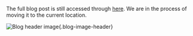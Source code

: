 The full blog post is still accessed through [here](https://www.1onepsilon.com/single-post/2017/09/14/Get-Epsilon-Stream-for-iOS). We are in the process of moving it to the current location.

![Blog header image](https://es-app.com/assets/935xva.jpg){.blog-image-header}